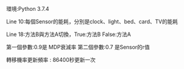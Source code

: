 環境:Python 3.7.4

Line 10:每個Sensor的能耗，分別是clock、light、bed、card、TV的能耗

Line 18:方法B與方法A切換，True:方法B False:方法A
 
第一個參數:0.9是 MDP衰減率
第二個參數:0.7 是Sensor的r值

轉移機率更新頻率 : 86400秒更新一次
